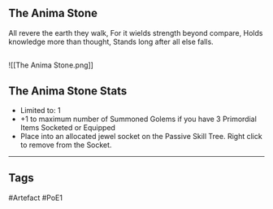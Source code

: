 ## The Anima Stone
All revere the earth they walk,
For it wields strength beyond compare,
Holds knowledge more than thought,
Stands long after all else falls.
##
![[The Anima Stone.png]]
## The Anima Stone Stats
- Limited to: 1
- +1 to maximum number of Summoned Golems if you have 3 Primordial Items Socketed or Equipped
- Place into an allocated jewel socket on the Passive Skill Tree. Right click to remove from the Socket.


---
## Tags
#Artefact
#PoE1